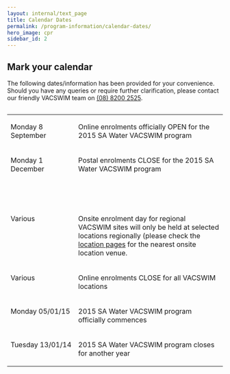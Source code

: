 ```yaml
---
layout: internal/text_page
title: Calendar Dates
permalink: /program-information/calendar-dates/
hero_image: cpr
sidebar_id: 2
---
```


## Mark your calendar

The following dates/information has been provided for your convenience. Should you have any queries or require further clarification, please contact our friendly VACSWIM team on [(08) 8200 2525](tel:0882002525).


<table border="0" cellpadding="0" align="left" style="width: 100%;">
<tbody>
<tr>
<td width="140" valign="top">
<p>Monday 8 September</p>
</td>
<td valign="top">
<p>Online enrolments officially OPEN for the 2015 SA Water VACSWIM
program</p>
</td>
</tr>

<tr>
<td valign="top">
<p>Monday 1 December</p>
</td>
<td valign="top">
<p>Postal enrolments CLOSE for the 2015 SA Water VACSWIM
program</p>
</td>
</tr>

<tr>
<td valign="top">
<p>&nbsp;</p>
</td>
<td valign="top">
<p>&nbsp;</p>
</td>
</tr>

<tr>
<td valign="top">
<p>Various</p>
</td>
<td valign="top">
<p>Onsite enrolment day for&nbsp;regional VACSWIM sites will only
be&nbsp;held at selected locations regionally (please
check&nbsp;the <a href="/program-information/vacswim-locations/" target="_blank" title="location page">location&nbsp;pages</a>&nbsp;for the nearest
onsite location venue.</p>
</td>
</tr>

<tr>
<td valign="top">
<p>Various</p>
</td>
<td valign="top">
<p>Online enrolments CLOSE for all VACSWIM locations</p>
</td>
</tr>

<tr>
<td valign="top">
<p>Monday&nbsp;05/01/15</p>
</td>
<td valign="top">
<p>2015 SA Water VACSWIM program officially commences&nbsp;</p>
</td>
</tr>

<tr>
<td valign="top">
<p>Tuesday&nbsp;13/01/14</p>
</td>
<td valign="top">
<p>2015 SA Water VACSWIM program closes for another year</p>
</td>
</tr>
</tbody>
</table>